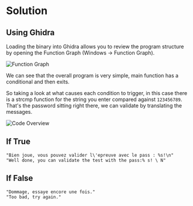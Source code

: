 # Solution

## Using Ghidra
Loading the binary into Ghidra allows you to review the program structure by opening the Function Graph (Windows -> Function Graph).

![Function Graph](https://user-images.githubusercontent.com/32277825/75081241-7e7ed100-54dc-11ea-8104-876b5bffb2ae.PNG)

We can see that the overall program is very simple, main function has a conditional and then exits.

So taking a look at what causes each condition to trigger, in this case there is a strcmp function for the string you enter compared against ``123456789``. That's the password sitting right there, we can validate by translating the messages.

![Code Overview](https://user-images.githubusercontent.com/32277825/75081448-3ad89700-54dd-11ea-91a3-b4223c644e69.PNG)

## If True
```
"Bien joue, vous pouvez valider l\'epreuve avec le pass : %s!\n"
"Well done, you can validate the test with the pass:% s! \ N"
```
## If False
```
"Dommage, essaye encore une fois."
"Too bad, try again."
```
